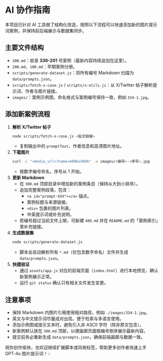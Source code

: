 # AI 协作指南

本项目已针对 AI 工具做了结构化改造，按照以下流程可以快速添加新的图片提示词案例，并保持前后端展示与数据集同步。

## 主要文件结构
- `300.md`：收录 **336-201** 号案例（最新内容持续追加在这里）。
- `200.md`、`100.md`：早期案例分册。
- `scripts/generate-dataset.js`：将所有编号 Markdown 扫描为 `data/prompts.json`。
- `scripts/fetch-x-case.js` / `scripts/x-utils.js`：从 X/Twitter 帖子解析提示词、作者与图片链接。
- `images/`：案例示例图，命名格式与案例编号保持一致，例如 `334-1.jpg`。

## 添加新案例流程
1. **解析 X/Twitter 帖子**
   ```bash
   node scripts/fetch-x-case.js <贴文链接>
   ```
   - 复制输出中的 `promptText`、作者信息和高清图片地址。
2. **下载图片**
   ```bash
   curl -L "<media_url>?name=4096x4096" -o images/<编号>-<序号>.jpg
   ```
   - 按数字编号命名，序号从 1 开始。
3. **更新 Markdown**
   - 在 `300.md` 顶部目录中增加新的案例条目（保持从大到小排序）。
   - 追加完整案例段落，包含：
     - `<a id="prompt-XXX"></a>` 锚点。
     - 案例标题与来源链接。
     - `<div>` 包裹的图片列表。
     - 中英提示词或补充说明。
   - 若编号超过当前文件上限，可新建 `400.md` 并在 `README.md` 的「案例索引」里补充链接。
4. **生成数据集**
   ```bash
   node scripts/generate-dataset.js
   ```
   - 脚本会自动解析所有 `*.md`（仅包含数字命名）文件并生成 `data/prompts.json`。
5. **快捷验证**
   - 通过 `assets/app.js` 对应的前端页面（`index.html`）进行本地预览，确认新案例展示正常。
   - 运行 `git status` 确认只有相关文件发生变更。 

## 注意事项
- 保持 Markdown 内图片引用使用相对路径，例如 `./images/334-1.jpg`。
- 英文与中文提示词尽量成对出现，便于检索与多语言使用。
- 添加示例图或提示文本时，避免引入非 ASCII 字符（除非原文包含）。
- 新案例默认放在 `300.md` 顶部，以便画廊页面按编号倒序展示最新内容。
- 提交前务必重新生成 `data/prompts.json`，确保前端画廊与数据一致。

祝你创作愉快，也欢迎继续扩展脚本或风格标签，帮助更多创作者快速上手 GPT‑4o 图片提示词！💡

